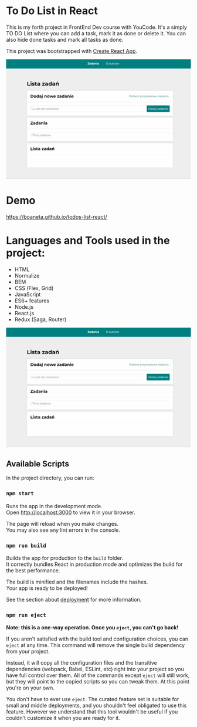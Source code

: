 # To Do List in React

This is my forth project in FrontEnd Dev course with YouCode. It's a simply TO DO List where you can add a task, mark it as done or delete it. You can also hide done tasks and mark all tasks as done.

This project was bootstrapped with [Create React App](https://github.com/facebook/create-react-app).

![To Do List gif](to-do.gif)

# Demo

https://boaneta.github.io/todos-list-react/

# Languages and Tools used in the project:

- HTML
- Normalize
- BEM
- CSS (Flex, Grid)
- JavaScript
- ES6+ features
- Node.js
- React.js
- Redux (Saga, Router)

![To Do List gif](/to-do.gif)

## Available Scripts

In the project directory, you can run:

### `npm start`

Runs the app in the development mode.\
Open [http://localhost:3000](http://localhost:3000) to view it in your browser.

The page will reload when you make changes.\
You may also see any lint errors in the console.

### `npm run build`

Builds the app for production to the `build` folder.\
It correctly bundles React in production mode and optimizes the build for the best performance.

The build is minified and the filenames include the hashes.\
Your app is ready to be deployed!

See the section about [deployment](https://facebook.github.io/create-react-app/docs/deployment) for more information.

### `npm run eject`

**Note: this is a one-way operation. Once you `eject`, you can't go back!**

If you aren't satisfied with the build tool and configuration choices, you can `eject` at any time. This command will remove the single build dependency from your project.

Instead, it will copy all the configuration files and the transitive dependencies (webpack, Babel, ESLint, etc) right into your project so you have full control over them. All of the commands except `eject` will still work, but they will point to the copied scripts so you can tweak them. At this point you're on your own.

You don't have to ever use `eject`. The curated feature set is suitable for small and middle deployments, and you shouldn't feel obligated to use this feature. However we understand that this tool wouldn't be useful if you couldn't customize it when you are ready for it.
